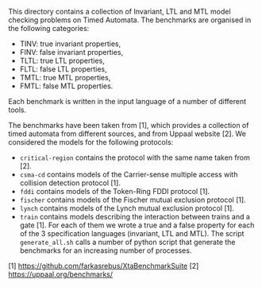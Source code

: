 This directory contains a collection of Invariant, LTL and MTL model checking problems on Timed Automata.
The benchmarks are organised in the following categories:
* TINV: true invariant properties,
* FINV: false invariant properties,
* TLTL: true LTL properties,
* FLTL: false LTL properties,
* TMTL: true MTL properties,
* FMTL: false MTL properties.

Each benchmark is written in the input language of a number of different tools.

The benchmarks have been taken from [1], which provides a collection of timed automata from different sources, and from Uppaal website [2].
We considered the models for the following protocols:
* `critical-region` contains the protocol with the same name taken from [2].
* `csma-cd` contains models of the Carrier-sense multiple access with collision detection protocol [1].
* `fddi` contains models of the Token-Ring FDDI protocol [1].
* `fischer` contains models of the Fischer mutual exclusion protocol [1].
* `lynch` contains models of the Lynch mutual exclusion protocol [1].
* `train` contains models describing the interaction between trains and a gate [1].
For each of them we wrote a true and a false property for each of the 3 specification languages (invariant, LTL and MTL).
The script `generate_all.sh` calls a number of python script that generate the benchmarks for an increasing number of processes.


[1] https://github.com/farkasrebus/XtaBenchmarkSuite
[2] https://uppaal.org/benchmarks/